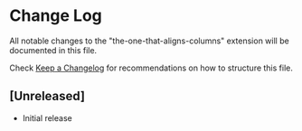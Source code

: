 # Change Log
All notable changes to the "the-one-that-aligns-columns" extension will be documented in this file.

Check [Keep a Changelog](http://keepachangelog.com/) for recommendations on how to structure this file.

## [Unreleased]
- Initial release